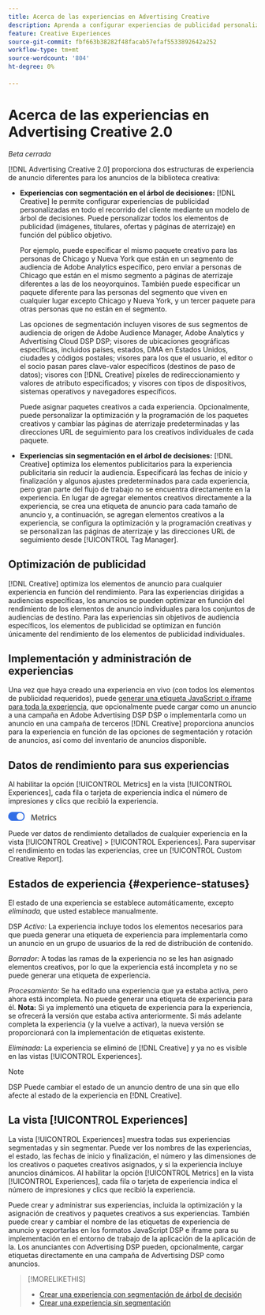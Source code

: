 ```yaml
---
title: Acerca de las experiencias en Advertising Creative
description: Aprenda a configurar experiencias de publicidad personalizadas y optimizar los elementos de publicidad en función del rendimiento.
feature: Creative Experiences
source-git-commit: fbf663b38282f48facab57efaf5533892642a252
workflow-type: tm+mt
source-wordcount: '804'
ht-degree: 0%

---
```


# Acerca de las experiencias en Advertising Creative 2.0

*Beta cerrada*

<!-- Revisit Description metadata -->

<!-- MORE -->

[!DNL Advertising Creative 2.0] proporciona dos estructuras de experiencia de anuncio diferentes para los anuncios de la biblioteca creativa<!-- can use a single library only -->:

* **Experiencias con segmentación en el árbol de decisiones:** [!DNL Creative] le permite configurar experiencias de publicidad personalizadas en todo el recorrido del cliente mediante un modelo de árbol de decisiones. Puede personalizar todos los elementos de publicidad (imágenes, titulares, ofertas y páginas de aterrizaje) en función del público objetivo.

  Por ejemplo, puede especificar el mismo paquete creativo para las personas de Chicago y Nueva York que están en un segmento de audiencia de Adobe Analytics específico, pero enviar a personas de Chicago que están en el mismo segmento a páginas de aterrizaje diferentes a las de los neoyorquinos. También puede especificar un paquete diferente para las personas del segmento que viven en cualquier lugar excepto Chicago y Nueva York, y un tercer paquete para otras personas que no están en el segmento.

  Las opciones de segmentación incluyen visores de sus segmentos de audiencia de origen de Adobe Audience Manager, Adobe Analytics y Advertising Cloud DSP DSP; visores de ubicaciones geográficas específicas, incluidos países, estados, DMA en Estados Unidos, ciudades y códigos postales; visores para los que el usuario, el editor o el socio pasan pares clave-valor específicos (destinos de paso de datos); visores con [!DNL Creative] píxeles de redireccionamiento y valores de atributo especificados; y visores con tipos de dispositivos, sistemas operativos y navegadores específicos.

  Puede asignar paquetes creativos a cada experiencia. Opcionalmente, puede personalizar la optimización y la programación de los paquetes creativos y cambiar las páginas de aterrizaje predeterminadas y las direcciones URL de seguimiento <!-- and any flexible attributes --> para los creativos individuales de cada paquete.

* **Experiencias sin segmentación en el árbol de decisiones:** [!DNL Creative] optimiza los elementos publicitarios para la experiencia publicitaria sin reducir la audiencia.<!-- For first-party creatives, [!DNL Creative] serves the ads. --> Especificará las fechas de inicio y finalización y algunos ajustes predeterminados para cada experiencia, pero gran parte del flujo de trabajo no se encuentra directamente en la experiencia. En lugar de agregar elementos creativos directamente a la experiencia, se crea una etiqueta de anuncio para cada tamaño de anuncio y, a continuación, se agregan elementos creativos a la experiencia, se configura la optimización y la programación creativas y se personalizan las páginas de aterrizaje y las direcciones URL de seguimiento desde [!UICONTROL Tag Manager].

## Optimización de publicidad

<!-- MORE -->
[!DNL Creative] optimiza los elementos de anuncio para cualquier experiencia en función del rendimiento. Para las experiencias dirigidas a audiencias específicas, los anuncios se pueden optimizar en función del rendimiento de los elementos de anuncio individuales para los conjuntos de audiencias de destino. Para las experiencias sin objetivos de audiencia específicos, los elementos de publicidad se optimizan en función únicamente del rendimiento de los elementos de publicidad individuales.

## Implementación y administración de experiencias

Una vez que haya creado una experiencia en vivo (con todos los elementos de publicidad requeridos), puede [generar una etiqueta JavaScript o iframe para toda la experiencia](experience-tag-export.md), que opcionalmente puede cargar como un anuncio a una campaña en Adobe Advertising DSP DSP o implementarla como un anuncio en una campaña de terceros [!DNL Creative] proporciona anuncios para la experiencia en función de las opciones de segmentación y rotación de anuncios, así como del inventario de anuncios disponible.

## Datos de rendimiento para sus experiencias

Al habilitar la opción [!UICONTROL Metrics] en la vista [!UICONTROL Experiences], cada fila o tarjeta de experiencia indica el número de impresiones y clics que recibió la experiencia.

![Opción de métricas](/help/creative/assets/metrics-option.png "Opción de métricas")

<!-- insert screen shot of Metrics option?  If not, then add instructions elsewhere -->

<!-- I don't see this as of 1/9; why only in the table view?   You can also add conversion columns in the table view. -->

Puede ver datos de rendimiento detallados de cualquier experiencia en la vista [!UICONTROL Creative] > [!UICONTROL Experiences]. Para supervisar el rendimiento en todas las experiencias, cree un [!UICONTROL Custom Creative Report].

<!--
You can [view detailed performance data for any experience](experience-view-report.md) from the Creative > Experiences view. To monitor performance across your experiences, [create custom reports](/help/dsp/reports/report-create.md).
-->

## Estados de experiencia {#experience-statuses}

<!-- verify that these are all still the same -->

El estado de una experiencia se establece automáticamente, excepto *eliminada,* que usted establece manualmente.

DSP *Activo:* La experiencia incluye todos los elementos necesarios para que pueda generar una etiqueta de experiencia para implementarla como un anuncio en un grupo de usuarios de la red de distribución de contenido. <!-- A live experience may be scheduled to start in the future -->

*Borrador:* A todas las ramas de la experiencia no se les han asignado elementos creativos, por lo que la experiencia está incompleta y no se puede generar una etiqueta de experiencia.

*Procesamiento:* Se ha editado una experiencia que ya estaba activa, pero ahora está incompleta. No puede generar una etiqueta de experiencia para él. **Nota:** Si ya implementó una etiqueta de experiencia para la experiencia, se ofrecerá la versión que estaba activa anteriormente. Si más adelante completa la experiencia (y la vuelve a activar), la nueva versión se proporcionará con la implementación de etiquetas existente.

*Eliminada:* La experiencia se eliminó de [!DNL Creative] y ya no es visible en las vistas [!UICONTROL Experiences].

>[!NOTE]
>
>DSP Puede cambiar el estado de un anuncio dentro de una sin que ello afecte al estado de la experiencia en [!DNL Creative].

## La vista [!UICONTROL Experiences]

La vista [!UICONTROL Experiences] muestra todas sus experiencias segmentadas y sin segmentar. Puede ver los nombres de las experiencias, el estado, las fechas de inicio y finalización, el número y las dimensiones de los creativos o paquetes creativos asignados, y si la experiencia incluye anuncios dinámicos. Al habilitar la opción [!UICONTROL Metrics] en la vista [!UICONTROL Experiences], cada fila o tarjeta de experiencia indica el número de impresiones y clics que recibió la experiencia.

Puede crear y administrar sus experiencias, incluida la optimización y la asignación de creativos y paquetes creativos a sus experiencias. También puede crear y cambiar el nombre de las etiquetas de experiencia de anuncio y exportarlas en los formatos JavaScript DSP e iframe para su implementación en el entorno de trabajo de la aplicación de la aplicación de la. Los anunciantes con Advertising DSP pueden, opcionalmente, cargar etiquetas directamente en una campaña de Advertising DSP como anuncios.

<!--
### Available actions

* [Download data within the view](experience-download-view.md)

        + [Assign and unassign creative bundles to a final node](/help/creative/experiences/experience-assign-creative-bundles.md)
* Experiences with decision tree targeting: [Create](/help/creative/experiences/experience-create-targeting.md) and [edit](/help/creative/experiences/experience-edit-targeting.md) experiences, [assign and unassign creative bundles](/help/creative/experiences/experience-assign-creative-bundles.md), [customize creative optimization and scheduling](/help/creative/experiences/experience-optimization-scheduling-targeting.md), and [customize the tracking URLs for creatives](/help/creative/experiences/experience-tracking-urls-targeting.md)

* Experiences without decision tree targeting: [Create](experience-create-no-targeting.md) and [edit](/help/creative/experiences/experience-edit-no-targeting.md)

* [Clone](experience-clone.md) an experience

* [Preview](experience-preview.md) an experience

* [Share a demo URL](experience-share-demo-url.md) for an experience

* [Export ad tags for an experience](experience-tag-export.md)

* [Delete](experience-delete.md) an experience

-->

<!-- You can add or remove labels for your experiences.-->

<!-- Add links to workflows once they're done -->

>[!MORELIKETHIS]
>
>* [Crear una experiencia con segmentación de árbol de decisión](experience-create-targeting.md)
>* [Crear una experiencia sin segmentación](experience-create-no-targeting.md)
